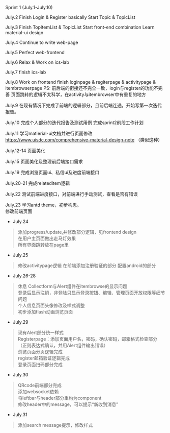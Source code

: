 Sprint 1 (July.1-July.10)

  July.2
    Finish Login & Register basically
    Start Topic & TopicList 
  
  July.3
    Finish TopItemList & TopicList
    Start front-end combination 
    Learn material-ui design   
    
  July.4
    Continue to write web-page 
    
  July.5
    Perfect web-frontend
    
  July.6
    Relax & Work on ics-lab
    
  July.7
    finish ics-lab
    
  July.8
    Work on frontend
    finish loginpage & regiterpage & activitypage & itembrowserpage
    PS:
    前后端的衔接还不完全一致，login与register的功能不完善
    页面跳转的逻辑不太科学，在activity与itembrowser中有重复的地方
    
  July.9
    在现有情况下完成了前端的逻辑部分，且前后端连通，开始写第一次迭代报告。
  
  July.10
    完成个人部分的迭代报告及测试用例
    完成sprint2前段工作计划
    
  July.11
    学习matierial-ui文档并进行页面修改
    https://www.uisdc.com/comprehensive-material-design-note （类似这种）
    
  July.12-14
    页面美化
    
  July.15
    页面美化及整理前后端接口需求
    
  July.19
    完成浏览页面ui、私信ui及进度前端接口
    
  July.20-21
    完成relateditem逻辑
    
  July.22
    测试前端进度接口，对前端进行手动测试，查看是否有错误
    
  July.23
    学习antd theme，初步构思。<br/>
    修改前端页面
    
* July.24<br/>  
>添加progress/update,并修改部分逻辑，见frontend design  <br/>
>在用户主页面做出走马灯效果<br/>
>所有界面跳转放在page里

* July.25<br/>
>修改activitypage逻辑
>在前端添加注册验证的部分
>配置android的部分
    
* July.26-28<br/>
>休息
>Collectform与Alert组件在itembrowse的显示问题<br/>
>登录后显示注销，非登陆只显示登录按钮、编辑、管理页面开放权限等细节问题<br/>
>个人信息页面头像修改及样式调整<br/>
>初步添加flash动画浏览页面
    
* July.29<br/>
>现有Alert部分统一样式<br/>
>Registerpage：添加页面用户名，密码，确认密码，邮箱格式检查部分（正则表达式确认，并用Alert组件输出错误）<br/>
>浏览页面分页逻辑完成<br/>
>register邮箱验证逻辑完成<br/>
>登录页面扫码部分完成

* July.30<br/>
>QRcode前端部分完成<br/>
>添加websocket依赖<br/>
>将leftbar与header部分重构为component<br/>
>修改header中的message，可以提示“新收到消息”<br/>

* July.31<br/>
>添加search message提示，修改样式<br/>
